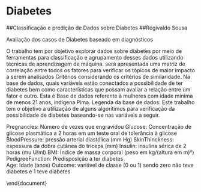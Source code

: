 # Diabetes
##Classificação e predição de Dados sobre Diabetes
##Regivaldo Sousa

Avaliação dos casos de Diabetes baseado em diagnósticos

 O trabalho tem por objetivo  explorar dados sobre diabetes por meio de ferramentas para 
 classificação e agrupamento desses dados utilizando técnicas de aprendizagem de máquina.
 será apresentada uma matriz de correlação entre todos os fatores para verificar os tópicos 
 de maior impacto a serem analisados Critérios  considerando os critérios de similaridade.
Na base de dados, quais variáveis estão conectados a possibilidade de ter diabetes bem como características que possam avaliar a relação entre um fator e outro. 
Esta é Base de dados referente à mulheres com idade mínima de menos 21 anos, indígena Pima.
Legenda da base de dados:
Este trabalho tem o objetivo a utilização de alguns algorítimos para verificação da possibilidade de diabetes baseando-se nas variáveis a seguir.

Pregnancies: Número de vezes que engravidou 
Glucose: Concentração de glicose plasmática a 2 horas em um teste oral de tolerância à glicose 
BloodPressure: pressão arterial diastólica (mm Hg) 
SkinThinckness: espessura da dobra cutânea do tríceps (mm) 
Insulin: insulina sérica de 2 horas (mu U/ml) 
BMI: Índice de massa corporal (peso em kg/(altura em m)²) 
PedigreeFunction: Predisposição a ter diabetes  
Age: Idade (anos) 
Outcome: variável de classe (0 ou 1) sendo zero não teve diabetes e 1 teve diabetes



\end{document}
